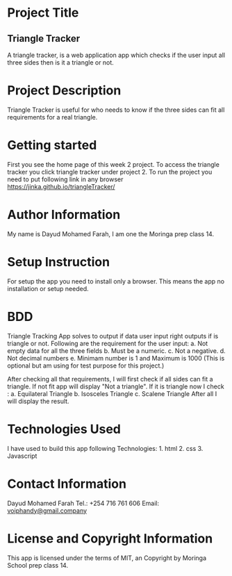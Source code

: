 # Project Title

## Triangle Tracker

  A triangle tracker, is a web application app which checks if the user input all three sides then is it a triangle or not.  

# Project Description

Triangle Tracker is useful for who needs to know if the three sides can fit all requirements for a real triangle.

# Getting started

 First you see the home page of this week 2 project. To access the triangle tracker you click triangle tracker under project 2.
 To run the project you need to put following link in any browser <https://jinka.github.io/triangleTracker/>

# Author Information

My name is Dayud Mohamed Farah, I am one the Moringa prep class 14.

# Setup Instruction

For setup the app you need to install only a browser. This means the app no installation or setup needed.

# BDD

Triangle Tracking App solves to output if data user input right outputs if is triangle or not. Following are the requirement for the user input:
a. Not empty data for all the three fields
b. Must be a numeric.
c. Not a negative.
d. Not decimal numbers
e. Minimam number is 1 and Maximum is 1000 (This is optional but am using for test purpose for this project.)

After checking all that requirements, I will first check if all sides can fit a triangle.
If not fit app will display "Not a triangle".
If it is triangle now I check :
a. Equilateral Triangle
b. Isosceles Triangle
c. Scalene Triangle
After all I will display the result.

# Technologies Used

I have used to build this app following Technologies:
1\. html
2\. css
3\. Javascript

# Contact Information

Dayud Mohamed Farah
Tel.: +254 716 761 606
Email: voiphandy@gmail.company

# License and Copyright Information

This app is licensed under the terms of MIT, an Copyright by Moringa School prep class 14.
